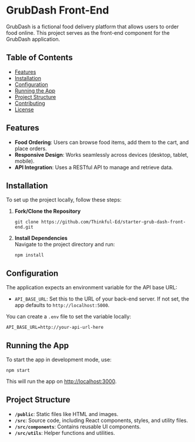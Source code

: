# GrubDash Front-End

GrubDash is a fictional food delivery platform that allows users to order food online. This project serves as the front-end component for the GrubDash application.

## Table of Contents
- [Features](#features)
- [Installation](#installation)
- [Configuration](#configuration)
- [Running the App](#running-the-app)
- [Project Structure](#project-structure)
- [Contributing](#contributing)
- [License](#license)

## Features
- **Food Ordering**: Users can browse food items, add them to the cart, and place orders.
- **Responsive Design**: Works seamlessly across devices (desktop, tablet, mobile).
- **API Integration**: Uses a RESTful API to manage and retrieve data.
  
## Installation

To set up the project locally, follow these steps:

1. **Fork/Clone the Repository**  
   ```
   git clone https://github.com/Thinkful-Ed/starter-grub-dash-front-end.git
   ```

2. **Install Dependencies**  
   Navigate to the project directory and run:
   ```
   npm install
   ```

## Configuration

The application expects an environment variable for the API base URL:
- `API_BASE_URL`: Set this to the URL of your back-end server. If not set, the app defaults to `http://localhost:5000`.

You can create a `.env` file to set the variable locally:
```
API_BASE_URL=http://your-api-url-here
```

## Running the App

To start the app in development mode, use:
```
npm start
```
This will run the app on [http://localhost:3000](http://localhost:3000).

## Project Structure

- **`/public`**: Static files like HTML and images.
- **`/src`**: Source code, including React components, styles, and utility files.
- **`/src/components`**: Contains reusable UI components.
- **`/src/utils`**: Helper functions and utilities.

